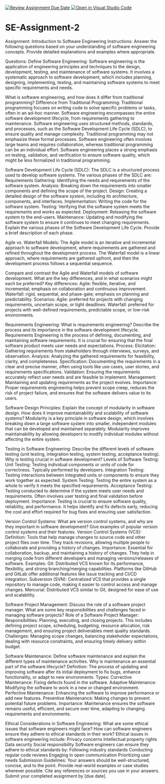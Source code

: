 [![Review Assignment Due Date](https://classroom.github.com/assets/deadline-readme-button-24ddc0f5d75046c5622901739e7c5dd533143b0c8e959d652212380cedb1ea36.svg)](https://classroom.github.com/a/-ucQIGTc)
[![Open in Visual Studio Code](https://classroom.github.com/assets/open-in-vscode-718a45dd9cf7e7f842a935f5ebbe5719a5e09af4491e668f4dbf3b35d5cca122.svg)](https://classroom.github.com/online_ide?assignment_repo_id=15220971&assignment_repo_type=AssignmentRepo)
# SE-Assignment-2
Assignment: Introduction to Software Engineering
Instructions:
Answer the following questions based on your understanding of software engineering concepts. Provide detailed explanations and examples where appropriate.

Questions:
Define Software Engineering:
Software engineering is the application of engineering principles and techniques to the design, development, testing, and maintenance of software systems. It involves a systematic approach to software development, which includes planning, designing, implementing, testing, and maintaining software systems to meet specific requirements and needs.

What is software engineering, and how does it differ from traditional programming?
Difference from Traditional Programming:
Traditional programming focuses on writing code to solve specific problems or tasks, often in an ad-hoc manner. Software engineering encompasses the entire software development lifecycle, from requirements gathering to maintenance.
Software engineering uses structured methods, standards, and processes, such as the Software Development Life Cycle (SDLC), to ensure quality and manage complexity. Traditional programming may not emphasize these formal processes.
Software engineering often involves large teams and requires collaboration, whereas traditional programming can be an individual effort.
Software engineering places a strong emphasis on testing, validation, and verification to ensure software quality, which might be less formalized in traditional programming.

Software Development Life Cycle (SDLC):
The SDLC is a structured process used to develop software systems. The various phases of the SDLC are:
Requirements Gathering: Identifying the needs and requirements of the software system.
Analysis: Breaking down the requirements into smaller components and defining the scope of the project.
Design: Creating a detailed design of the software system, including its architecture, components, and interfaces.
Implementation: Writing the code for the software system.
Testing: Verifying that the software system meets the requirements and works as expected.
Deployment: Releasing the software system to the end-users.
Maintenance: Updating and modifying the software system to ensure it continues to meet changing requirements.
Explain the various phases of the Software Development Life Cycle. Provide a brief description of each phase.

Agile vs. Waterfall Models:
The Agile model is an iterative and incremental approach to software development, where requirements are gathered and refined throughout the development process. The Waterfall model is a linear approach, where requirements are gathered upfront, and then the development process follows a sequential sequence.

Compare and contrast the Agile and Waterfall models of software development. What are the key differences, and in what scenarios might each be preferred?
Key differences:
Agile: flexible, iterative, and incremental; emphasis on collaboration and continuous improvement.
Waterfall: rigid, sequential, and phase-gate; emphasis on planning and predictability.
Scenarios:
Agile: preferred for projects with changing requirements, uncertain scope, or tight deadlines.
Waterfall: preferred for projects with well-defined requirements, predictable scope, or low-risk environments.

Requirements Engineering: What is requirements engineering? Describe the process and its importance in the software development lifecycle.
Requirements Engineering is the process of defining, documenting, and maintaining software requirements. It is crucial for ensuring that the final software product meets user needs and expectations.
Process:
Elicitation: Gathering requirements from stakeholders through interviews, surveys, and observation.
Analysis: Analyzing the gathered requirements for feasibility, clarity, and completeness.
Specification: Documenting the requirements in a clear and precise manner, often using tools like use cases, user stories, and requirements specifications.
Validation: Ensuring the requirements accurately reflect user needs and are feasible to implement.
Management: Maintaining and updating requirements as the project evolves.
Importance: Proper requirements engineering helps prevent scope creep, reduces the risk of project failure, and ensures that the software delivers value to its users.

Software Design Principles: Explain the concept of modularity in software design. How does it improve maintainability and scalability of software systems?
Modularity is a key principle in software design, which involves breaking down a large software system into smaller, independent modules that can be developed and maintained separately. Modularity improves maintainability by allowing developers to modify individual modules without affecting the entire system.

Testing in Software Engineering: Describe the different levels of software testing (unit testing, integration testing, system testing, acceptance testing). Why is testing crucial in software development?
Levels of Software Testing:
Unit Testing: Testing individual components or units of code for correctness. Typically performed by developers.
Integration Testing: Testing interactions between integrated units or components to ensure they work together as expected.
System Testing: Testing the entire system as a whole to verify it meets the specified requirements.
Acceptance Testing: Testing conducted to determine if the system meets user needs and requirements. Often involves user testing and final validation before deployment.
Importance: Testing is crucial to ensure software quality, reliability, and performance. It helps identify and fix defects early, reducing the cost and effort required for bug fixes and ensuring user satisfaction.

Version Control Systems: What are version control systems, and why are they important in software development? Give examples of popular version control systems and their features.
Version Control Systems (VCS):
Definition: Tools that help manage changes to source code and other project files over time. They track revisions, allowing multiple people to collaborate and providing a history of changes.
Importance: Essential for collaboration, backup, and maintaining a history of changes. They help in merging code from different developers and managing versions/releases of software.
Examples:
Git: Distributed VCS known for its performance, flexibility, and strong branching/merging capabilities. Platforms like GitHub and GitLab offer additional features like issue tracking and CI/CD integration.
Subversion (SVN): Centralized VCS that provides a single repository to manage code, making it easier to control access and manage changes.
Mercurial: Distributed VCS similar to Git, designed for ease of use and scalability.

Software Project Management: Discuss the role of a software project manager. What are some key responsibilities and challenges faced in managing software projects?
Role of a Software Project Manager:
Responsibilities: Planning, executing, and closing projects. This includes defining project scope, scheduling, budgeting, resource allocation, risk management, and ensuring project deliverables meet quality standards.
Challenges: Managing scope changes, balancing stakeholder expectations, dealing with resource constraints, and ensuring timely delivery within budget.

Software Maintenance: Define software maintenance and explain the different types of maintenance activities. Why is maintenance an essential part of the software lifecycle?
Definition: The process of updating and improving software after its initial deployment to fix bugs, enhance functionality, or adapt to new environments.
Types:
Corrective Maintenance: Fixing defects found in the software.
Adaptive Maintenance: Modifying the software to work in a new or changed environment.
Perfective Maintenance: Enhancing the software to improve performance or add new features.
Preventive Maintenance: Making changes to prevent potential future problems.
Importance: Maintenance ensures the software remains useful, efficient, and secure over time, adapting to changing requirements and environments.

Ethical Considerations in Software Engineering: What are some ethical issues that software engineers might face? How can software engineers ensure they adhere to ethical standards in their work?
Ethical issues in software engineering include:
Privacy concerns
Intellectual property rights
Data security
Social responsibility
Software engineers can ensure they adhere to ethical standards by:
Following industry standards
Conducting regular code reviews
Engaging in open communication
Prioritizing user needs
Submission Guidelines:
Your answers should be well-structured, concise, and to the point.
Provide real-world examples or case studies wherever possible.
Cite any references or sources you use in your answers.
Submit your completed assignment by [due date].
